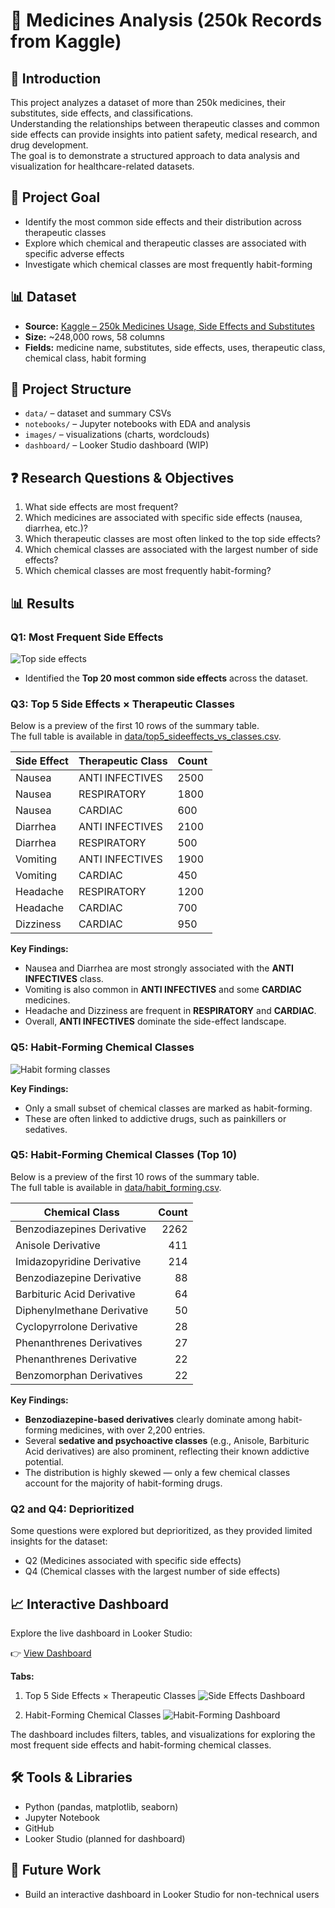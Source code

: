 # 💊 Medicines Analysis (250k Records from Kaggle)

## 📖 Introduction
This project analyzes a dataset of more than 250k medicines, their substitutes, side effects, and classifications.  
Understanding the relationships between therapeutic classes and common side effects can provide insights into patient safety, medical research, and drug development.  
The goal is to demonstrate a structured approach to data analysis and visualization for healthcare-related datasets.  

## 📌 Project Goal
- Identify the most common side effects and their distribution across therapeutic classes  
- Explore which chemical and therapeutic classes are associated with specific adverse effects  
- Investigate which chemical classes are most frequently habit-forming  

## 📊 Dataset
- **Source:** [Kaggle – 250k Medicines Usage, Side Effects and Substitutes](https://www.kaggle.com/datasets/shudhanshusingh/250k-medicines-usage-side-effects-and-substitutes)  
- **Size:** ~248,000 rows, 58 columns  
- **Fields:** medicine name, substitutes, side effects, uses, therapeutic class, chemical class, habit forming  

## 📁 Project Structure
- `data/` – dataset and summary CSVs  
- `notebooks/` – Jupyter notebooks with EDA and analysis  
- `images/` – visualizations (charts, wordclouds)  
- `dashboard/` – Looker Studio dashboard (WIP)  

## ❓ Research Questions & Objectives
1. What side effects are most frequent?  
2. Which medicines are associated with specific side effects (nausea, diarrhea, etc.)?  
3. Which therapeutic classes are most often linked to the top side effects?  
4. Which chemical classes are associated with the largest number of side effects?  
5. Which chemical classes are most frequently habit-forming?  

## 📊 Results

### Q1: Most Frequent Side Effects
![Top side effects](images/top_side_effects.png)  

- Identified the **Top 20 most common side effects** across the dataset.  

### Q3: Top 5 Side Effects × Therapeutic Classes
Below is a preview of the first 10 rows of the summary table.  
The full table is available in [data/top5_sideeffects_vs_classes.csv](data/top5_sideeffects_vs_classes.csv).

| Side Effect | Therapeutic Class | Count |
|-------------|------------------|-------|
| Nausea      | ANTI INFECTIVES  | 2500  |
| Nausea      | RESPIRATORY      | 1800  |
| Nausea      | CARDIAC          | 600   |
| Diarrhea    | ANTI INFECTIVES  | 2100  |
| Diarrhea    | RESPIRATORY      | 500   |
| Vomiting    | ANTI INFECTIVES  | 1900  |
| Vomiting    | CARDIAC          | 450   |
| Headache    | RESPIRATORY      | 1200  |
| Headache    | CARDIAC          | 700   |
| Dizziness   | CARDIAC          | 950   |

**Key Findings:**
- Nausea and Diarrhea are most strongly associated with the **ANTI INFECTIVES** class.  
- Vomiting is also common in **ANTI INFECTIVES** and some **CARDIAC** medicines.  
- Headache and Dizziness are frequent in **RESPIRATORY** and **CARDIAC**.  
- Overall, **ANTI INFECTIVES** dominate the side-effect landscape.  

### Q5: Habit-Forming Chemical Classes
![Habit forming classes](images/top_habit_forming_classes.png)  

**Key Findings:**
- Only a small subset of chemical classes are marked as habit-forming.  
- These are often linked to addictive drugs, such as painkillers or sedatives.  

### Q5: Habit-Forming Chemical Classes (Top 10)
Below is a preview of the first 10 rows of the summary table.  
The full table is available in [data/habit_forming.csv](data/habit_forming.csv).

| Chemical Class              | Count |
|----------------------------|-------:|
| Benzodiazepines Derivative |  2262 |
| Anisole Derivative         |   411 |
| Imidazopyridine Derivative |   214 |
| Benzodiazepine Derivative  |    88 |
| Barbituric Acid Derivative |    64 |
| Diphenylmethane Derivative |    50 |
| Cyclopyrrolone Derivative  |    28 |
| Phenanthrenes Derivatives  |    27 |
| Phenanthrenes Derivative   |    22 |
| Benzomorphan Derivatives   |    22 |

**Key Findings:**
- **Benzodiazepine-based derivatives** clearly dominate among habit-forming medicines, with over 2,200 entries.
- Several **sedative and psychoactive classes** (e.g., Anisole, Barbituric Acid derivatives) are also prominent, reflecting their known addictive potential.
- The distribution is highly skewed — only a few chemical classes account for the majority of habit-forming drugs.

### Q2 and Q4: Deprioritized
Some questions were explored but deprioritized, as they provided limited insights for the dataset:
- Q2 (Medicines associated with specific side effects)  
- Q4 (Chemical classes with the largest number of side effects)  

## 📈 Interactive Dashboard
Explore the live dashboard in Looker Studio:

👉 [View Dashboard](https://lookerstudio.google.com/reporting/3ff1c6bd-2d42-47a1-b7f6-763b083788df)

**Tabs:**

1. Top 5 Side Effects × Therapeutic Classes
![Side Effects Dashboard](dashboard/side_effects_tab.png)

2. Habit-Forming Chemical Classes
![Habit-Forming Dashboard](dashboard/habit_forming_tab.png)

The dashboard includes filters, tables, and visualizations for exploring the most frequent side effects and habit-forming chemical classes.
  
## 🛠 Tools & Libraries
- Python (pandas, matplotlib, seaborn)  
- Jupyter Notebook  
- GitHub  
- Looker Studio (planned for dashboard)  

## 🔮 Future Work
- Build an interactive dashboard in Looker Studio for non-technical users  


